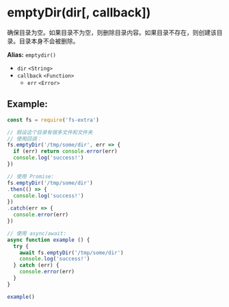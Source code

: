 # emptyDir(dir[, callback])

确保目录为空。如果目录不为空，则删除目录内容。如果目录不存在，则创建该目录。目录本身不会被删除。

**Alias:** `emptydir()`

- `dir` `<String>`
- `callback` `<Function>` 
   - `err` `<Error>`

## Example:

```javascript
const fs = require('fs-extra')

// 假设这个目录有很多文件和文件夹
// 使用回调：
fs.emptyDir('/tmp/some/dir', err => {
  if (err) return console.error(err)
  console.log('success!')
})

// 使用 Promise:
fs.emptyDir('/tmp/some/dir')
.then(() => {
  console.log('success!')
})
.catch(err => {
  console.error(err)
})

// 使用 async/await:
async function example () {
  try {
    await fs.emptyDir('/tmp/some/dir')
    console.log('success!')
  } catch (err) {
    console.error(err)
  }
}

example()
```
